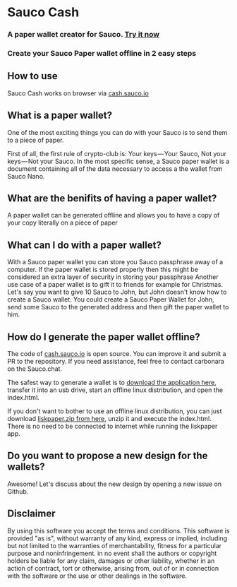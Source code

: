 # Sauco Cash
###  A paper wallet creator for Sauco. [Try it now](https://cash.sauco.io)

### Create your Sauco Paper wallet offline in 2 easy steps


## How to use
Sauco Cash works on browser via [cash.sauco.io](https://cash.sauco.io)

## What is a paper wallet?

One of the most exciting things you can do with your Sauco is to send them to a piece of paper.


First of all, the first rule of crypto-club is: Your keys — Your Sauco, Not your keys — Not your Sauco.
In the most specific sense, a Sauco paper wallet is a document containing all of the data necessary to access a the wallet from Sauco Nano.

## What are the benifits of having a paper wallet?

A paper wallet can be generated offline and allows you to have a copy of your copy literally on a piece of paper

## What can I do with a paper wallet?

With a Sauco paper wallet you can store you Sauco passphrase away of a computer. If the paper wallet is stored properly then this might be considered an extra layer of security in storing your passphrase
Another use case of a paper wallet is to gift it to friends for example for Christmas. Let's say you want to give 10 Sauco to John, but John doesn't know how to create a Sauco wallet. You could create a Sauco Paper Wallet for John, send some Sauco to the generated address and then gift the paper wallet to him.

## How do I generate the paper wallet offline?

The code of [cash.sauco.io](https://cash.sauco.io) is open source. You can improve it and submit a PR to the repository. If you need assistance, feel free to contact carbonara on the Sauco.chat.


The safest way to generate a wallet is to [download the application here](https://github.com/xunga/LiskPaper/releases/latest), transfer it into an usb drive, start an offline linux distribution, and open the index.html.


If you don't want to bother to use an offline linux distribution, you can just download [liskpaper.zip from here](https://github.com/xunga/LiskPaper/releases/latest), unzip it and execute the index.html. There is no need to be connected to internet while running the liskpaper app.

## Do you want to propose a new design for the wallets?

Awesome! Let's discuss about the new design by opening a new issue on Github.

## Disclaimer

By using this software you accept the terms and conditions. This software is provided "as is", without warranty of any kind, express or implied, including but not limited to the warranties of merchantability, fitness for a particular purpose and noninfringement. in no event shall the authors or copyright holders be liable for any claim, damages or other liability, whether in an action of contract, tort or otherwise, arising from, out of or in connection with the software or the use or other dealings in the software.

